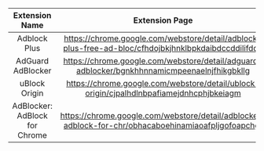 | Extension Name  | Extension Page | Website | Opensource |
| :---:           | :---:          | :---:   | :---:      |
| Adblock Plus    | https://chrome.google.com/webstore/detail/adblock-plus-free-ad-bloc/cfhdojbkjhnklbpkdaibdccddilifddb | https://adblockplus.org/ | Yes |
| AdGuard AdBlocker | https://chrome.google.com/webstore/detail/adguard-adblocker/bgnkhhnnamicmpeenaelnjfhikgbkllg | https://adguard.com/en/welcome.html | No |
| uBlock Origin   | https://chrome.google.com/webstore/detail/ublock-origin/cjpalhdlnbpafiamejdnhcphjbkeiagm | https://ublockorigin.com/ | Yes |
| AdBlocker: AdBlock for Chrome | https://chrome.google.com/webstore/detail/adblocker-adblock-for-chr/obhacaboehinamiaoafpljgofoapchgf | None | No |
